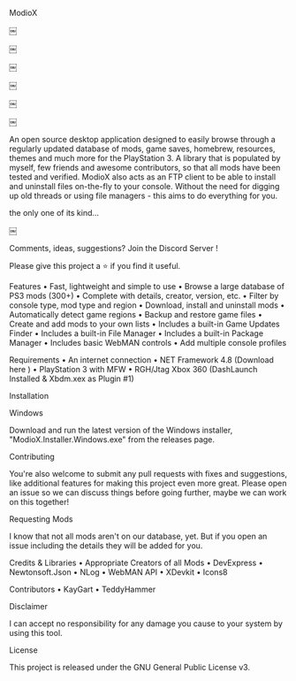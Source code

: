 
ModioX

￼

￼

￼

￼

￼

￼

An open source desktop application designed to easily browse through a regularly updated database of mods, game saves, homebrew, resources, themes and much more for the PlayStation 3. A library that is populated by myself, few friends and awesome contributors, so that all mods have been tested and verified. ModioX also acts as an FTP client to be able to install and uninstall files on-the-fly to your console. Without the need for digging up old threads or using file managers - this aims to do everything for you.

the only one of its kind...

￼

Comments, ideas, suggestions? Join the Discord Server !

Please give this project a ⭐ if you find it useful.

Features
• Fast, lightweight and simple to use
• Browse a large database of PS3 mods (300+)
• Complete with details, creator, version, etc.
• Filter by console type, mod type and region
• Download, install and uninstall mods
• Automatically detect game regions
• Backup and restore game files
• Create and add mods to your own lists
• Includes a built-in Game Updates Finder
• Includes a built-in File Manager
• Includes a built-in Package Manager
• Includes basic WebMAN controls
• Add multiple console profiles

Requirements
• An internet connection
• NET Framework 4.8 (Download here )
• PlayStation 3 with MFW
• RGH/Jtag Xbox 360 (DashLaunch Installed & Xbdm.xex as Plugin #1)

Installation

Windows

Download and run the latest version of the Windows installer, "ModioX.Installer.Windows.exe" from the releases page.

Contributing

You're also welcome to submit any pull requests with fixes and suggestions, like additional features for making this project even more great. Please open an issue so we can discuss things before going further, maybe we can work on this together!

Requesting Mods

I know that not all mods aren't on our database, yet. But if you open an issue including the details they will be added for you.

Credits & Libraries
• Appropriate Creators of all Mods
• DevExpress
• Newtonsoft.Json
• NLog
• WebMAN API
• XDevkit
• Icons8

Contributors
• KayGart
• TeddyHammer

Disclaimer

I can accept no responsibility for any damage you cause to your system by using this tool.

License

This project is released under the GNU General Public License v3.